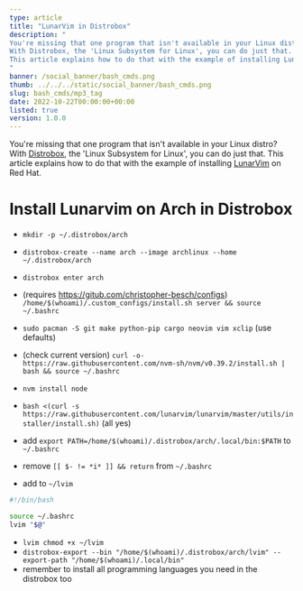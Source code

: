 ```yaml
---
type: article
title: "LunarVim in Distrobox"
description: "
You're missing that one program that isn't available in your Linux distro?
With Distrobox, the 'Linux Subsystem for Linux', you can do just that.
This article explains how to do that with the example of installing LunarVim on Red Hat.
"
banner: /social_banner/bash_cmds.png
thumb: ../../../static/social_banner/bash_cmds.png
slug: bash_cmds/mp3_tag
date: 2022-10-22T00:00:00+00:00
listed: true
version: 1.0.0
---
```


You're missing that one program that isn't available in your Linux distro?
With [Distrobox](https://distrobox.privatedns.org), the 'Linux Subsystem for Linux', you can do just that.
This article explains how to do that with the example of installing [LunarVim](https://www.lunarvim.org) on Red Hat.

# Install Lunarvim on Arch in Distrobox
- `mkdir -p ~/.distrobox/arch`
- `distrobox-create --name arch --image archlinux --home ~/.distrobox/arch`
- `distrobox enter arch`

- (requires https://gitub.com/christopher-besch/configs) `/home/$(whoami)/.custom_configs/install.sh server && source ~/.bashrc`
- `sudo pacman -S git make python-pip cargo neovim vim xclip` (use defaults)
- (check current version) `curl -o- https://raw.githubusercontent.com/nvm-sh/nvm/v0.39.2/install.sh | bash && source ~/.bashrc`
- `nvm install node`
- `bash <(curl -s https://raw.githubusercontent.com/lunarvim/lunarvim/master/utils/installer/install.sh)` (all yes)
- add `export PATH=/home/$(whoami)/.distrobox/arch/.local/bin:$PATH` to `~/.bashrc`
- remove `[[ $- != *i* ]] && return` from `~/.bashrc`
- add to `~/lvim`
```bash
#!/bin/bash

source ~/.bashrc
lvim "$@"
```
- `lvim chmod +x ~/lvim`
- `distrobox-export --bin "/home/$(whoami)/.distrobox/arch/lvim" --export-path "/home/$(whoami)/.local/bin"`
- remember to install all programming languages you need in the distrobox too
